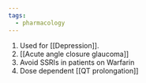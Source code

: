 ```yaml
---
tags:
  - pharmacology
---
```

1. Used for [[Depression]].
2. [[Acute angle closure glaucoma]]
3. Avoid SSRIs in patients on Warfarin
4. Dose dependent [[QT prolongation]]